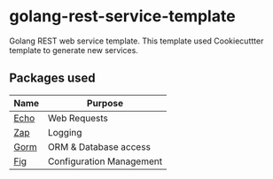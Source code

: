 # golang-rest-service-template
Golang REST web service template. This template used Cookiecuttter template to generate new services.



## Packages used

| Name      | Purpose                  |
|-----------|--------------------------|
| [Echo][2] | Web Requests             |
| [Zap][4]  | Logging                  |
| [Gorm][3] | ORM & Database access    |
| [Fig][1]  | Configuration Management |


[1]: [https://github.com/kkyr/fig?utm_campaign=awesomego&utm_medium=referral&utm_source=awesomego]
[2]: [https://echo.labstack.com]
[3]: [https://gorm.io]
[4]: [https://github.com/uber-go/zap]